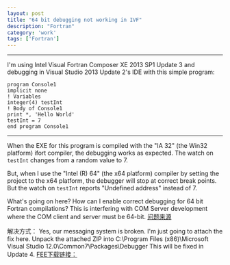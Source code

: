 ```yaml
---
layout: post
title: "64 bit debugging not working in IVF"
description: "Fortran"
category: 'work'
tags: ['Fortran']
---
```



----------

I'm using Intel Visual Fortran Composer XE 2013 SP1 Update 3 and debugging in Visual Studio 2013 Update 2's IDE with this simple program:

	program Console1 
	implicit none 
	! Variables  
	integer(4) testInt 
	! Body of Console1 
	print *, 'Hello World'  
	testInt = 7 
	end program Console1 

----------

<!--more-->

When the EXE for this program is compiled with the "IA 32" (the Win32 platform) ifort compiler, the debugging works as expected. The watch on `testInt` changes from a random value to 7.

But, when I use the "Intel (R) 64" (the x64 platform) compiler by setting the project to the x64 platform, the debugger will stop at correct break points. But the watch on `testInt` reports "Undefined address" instead of 7. 

What's going on here? How can I enable correct debugging for 64 bit Fortran compilations? This is interfering with COM Server development where the COM client and server must be 64-bit.
[问题来源](https://software.intel.com/en-us/forums/intel-visual-fortran-compiler-for-windows/topic/515943)

解决方式：
Yes, our messaging system is broken. I'm just going to attach the fix here. Unpack the attached ZIP into C:\Program Files (x86)\Microsoft Visual Studio 12.0\Common7\Packages\Debugger  This will be fixed in Update 4.
[FEE下载链接：](http://pan.baidu.com/s/1dDsH2CD)













